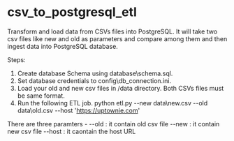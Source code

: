 # csv_to_postgresql_etl
Transform and load data from CSVs files into PostgreSQL. It will take two csv files like new and old as parameters and compare among them and then ingest data into PostgreSQL database.

Steps:
1. Create database Schema using database\schema.sql.
2. Set database credentials to config\db_connection.ini.
3. Load your old and new csv files in /data directory. Both CSVs files must be same format.
4. Run the following ETL job.
python etl.py --new data\new.csv --old data\old.csv --host 'https://uptownie.com'

There are three paramters - 
--old : it contain old csv file
--new : it contain new csv file
--host : it caontain the host URL


